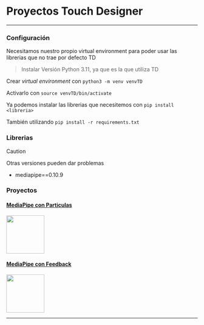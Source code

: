 # Proyectos Touch Designer

---

### Configuración

Necesitamos nuestro propio virtual environment para poder usar las librerias que no trae por defecto TD

> Instalar Versión Python 3.11, ya que es la que utiliza TD

Crear _virtual environment_ con `python3 -m venv venvTD`

Activarlo con `source venvTD/bin/activate`

Ya podemos instalar las librerias que necesitemos con `pip install <libreria>`

También utilizando `pip install -r requirements.txt`

### Librerias

> [!CAUTION]
> Otras versiones pueden dar problemas

- mediapipe==0.10.9

### Proyectos

#### [MediaPipe con Particulas](./mp_Particle/)

<img float="left" style="margin-right:20px" height="100" src="mp_Particle/img/out1.gif"></img>

#### [MediaPipe con Feedback](./mp_Pop)

<img float="left" style="margin-right:20px" height="100" src="mp_Pop/pop.gif"></img>


---

